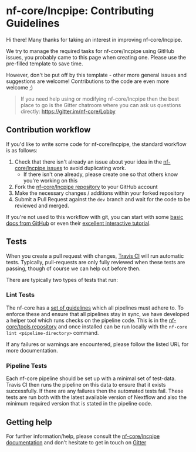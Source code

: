 # nf-core/lncpipe: Contributing Guidelines

Hi there! Many thanks for taking an interest in improving nf-core/lncpipe.

We try to manage the required tasks for nf-core/lncpipe using GitHub issues, you probably came to this page when creating one. Please use the pre-filled template to save time.

However, don't be put off by this template - other more general issues and suggestions are welcome! Contributions to the code are even more welcome ;)

> If you need help using or modifying nf-core/lncpipe then the best place to go is the Gitter chatroom where you can ask us questions directly: https://gitter.im/nf-core/Lobby

## Contribution workflow
If you'd like to write some code for nf-core/lncpipe, the standard workflow
is as follows:

1. Check that there isn't already an issue about your idea in the
   [nf-core/lncpipe issues](https://github.com/nf-core/lncpipe/issues) to avoid
   duplicating work.
    * If there isn't one already, please create one so that others know you're working on this
2. Fork the [nf-core/lncpipe repository](https://github.com/nf-core/lncpipe) to your GitHub account
3. Make the necessary changes / additions within your forked repository
4. Submit a Pull Request against the `dev` branch and wait for the code to be reviewed and merged.

If you're not used to this workflow with git, you can start with some [basic docs from GitHub](https://help.github.com/articles/fork-a-repo/) or even their [excellent interactive tutorial](https://try.github.io/).


## Tests
When you create a pull request with changes, [Travis CI](https://travis-ci.org/) will run automatic tests.
Typically, pull-requests are only fully reviewed when these tests are passing, though of course we can help out before then.

There are typically two types of tests that run:

### Lint Tests
The nf-core has a [set of guidelines](http://nf-co.re/developer_docs) which all pipelines must adhere to.
To enforce these and ensure that all pipelines stay in sync, we have developed a helper tool which runs checks on the pipeline code. This is in the [nf-core/tools repository](https://github.com/nf-core/tools) and once installed can be run locally with the `nf-core lint <pipeline-directory>` command.

If any failures or warnings are encountered, please follow the listed URL for more documentation.

### Pipeline Tests
Each nf-core pipeline should be set up with a minimal set of test-data.
Travis CI then runs the pipeline on this data to ensure that it exists successfully.
If there are any failures then the automated tests fail.
These tests are run both with the latest available version of Nextflow and also the minimum required version that is stated in the pipeline code.

## Getting help
For further information/help, please consult the [nf-core/lncpipe documentation](https://github.com/nf-core/lncpipe#documentation) and don't hesitate to get in touch on [Gitter](https://gitter.im/nf-core/Lobby)

